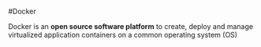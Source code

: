 #Docker

Docker is an **open source software platform** to create, deploy and manage virtualized application containers on a common operating system (OS)